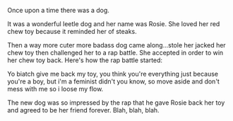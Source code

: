 Once upon a time there was a dog.

It was a wonderful leetle dog and her name was Rosie. She loved her red chew toy because it reminded her of steaks.

Then a way more cuter more badass dog came along...stole her jacked her chew toy then challenged her to a rap battle. She accepted in order to win her chew toy back. Here's how the rap battle started:

Yo biatch give me back my toy,
you think you're everything just because you're a boy,
but i'm a feminist didn't you know,
so move aside and don't mess with me so i loose my flow.

The new dog was so impressed by the rap that he gave Rosie back her toy and agreed to be her friend forever. Blah, blah, blah. 
